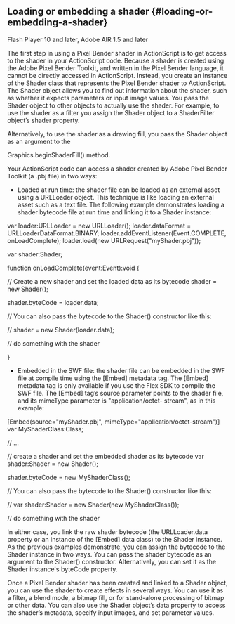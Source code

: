 ## Loading or embedding a shader {#loading-or-embedding-a-shader}

Flash Player 10 and later, Adobe AIR 1.5 and later

The first step in using a Pixel Bender shader in ActionScript is to get access to the shader in your ActionScript code. Because a shader is created using the Adobe Pixel Bender Toolkit, and written in the Pixel Bender language, it cannot be directly accessed in ActionScript. Instead, you create an instance of the Shader class that represents the Pixel Bender shader to ActionScript. The Shader object allows you to find out information about the shader, such as whether it expects parameters or input image values. You pass the Shader object to other objects to actually use the shader. For example, to use the shader as a filter you assign the Shader object to a ShaderFilter object’s shader property.

Alternatively, to use the shader as a drawing fill, you pass the Shader object as an argument to the

Graphics.beginShaderFill() method.

Your ActionScript code can access a shader created by Adobe Pixel Bender Toolkit (a .pbj file) in two ways:

*   Loaded at run time: the shader file can be loaded as an external asset using a URLLoader object. This technique is like loading an external asset such as a text file. The following example demonstrates loading a shader bytecode file at run time and linking it to a Shader instance:

var loader:URLLoader = new URLLoader(); loader.dataFormat = URLLoaderDataFormat.BINARY; loader.addEventListener(Event.COMPLETE, onLoadComplete); loader.load(new URLRequest(&quot;myShader.pbj&quot;));

var shader:Shader;

function onLoadComplete(event:Event):void {

// Create a new shader and set the loaded data as its bytecode shader = new Shader();

shader.byteCode = loader.data;

// You can also pass the bytecode to the Shader() constructor like this:

// shader = new Shader(loader.data);

// do something with the shader

}

*   Embedded in the SWF file: the shader file can be embedded in the SWF file at compile time using the [Embed] metadata tag. The [Embed] metadata tag is only available if you use the Flex SDK to compile the SWF file. The [Embed] tag’s source parameter points to the shader file, and its mimeType parameter is &quot;application/octet- stream&quot;, as in this example:

[Embed(source=&quot;myShader.pbj&quot;, mimeType=&quot;application/octet-stream&quot;)] var MyShaderClass:Class;

// ...

// create a shader and set the embedded shader as its bytecode var shader:Shader = new Shader();

shader.byteCode = new MyShaderClass();

// You can also pass the bytecode to the Shader() constructor like this:

// var shader:Shader = new Shader(new MyShaderClass());

// do something with the shader

In either case, you link the raw shader bytecode (the URLLoader.data property or an instance of the [Embed] data class) to the Shader instance. As the previous examples demonstrate, you can assign the bytecode to the Shader instance in two ways. You can pass the shader bytecode as an argument to the Shader() constructor. Alternatively, you can set it as the Shader instance&#039;s byteCode property.

Once a Pixel Bender shader has been created and linked to a Shader object, you can use the shader to create effects in several ways. You can use it as a filter, a blend mode, a bitmap fill, or for stand-alone processing of bitmap or other data. You can also use the Shader object’s data property to access the shader’s metadata, specify input images, and set parameter values.